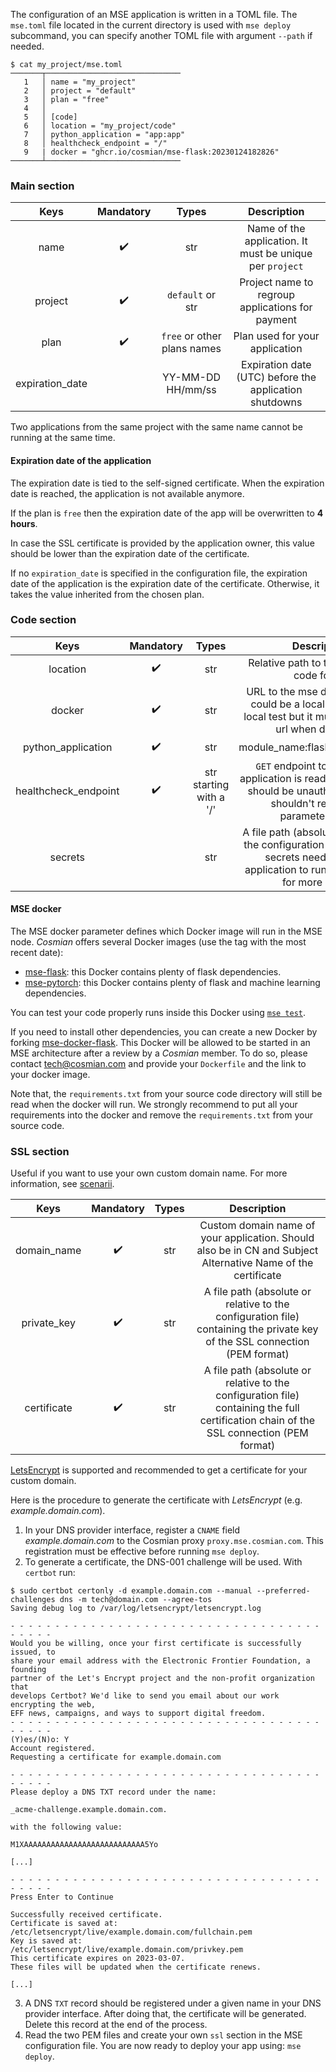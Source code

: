 The configuration of an MSE application is written in a TOML file.
The `mse.toml` file located in the current directory is used with `mse deploy` subcommand, you can specify another TOML file with argument `--path` if needed.

```{.bash}
$ cat my_project/mse.toml
───────┬──────────────────────────────
   1   │ name = "my_project"
   2   │ project = "default"
   3   │ plan = "free"
   4   │
   5   │ [code]
   6   │ location = "my_project/code"
   7   │ python_application = "app:app"
   8   │ healthcheck_endpoint = "/"
   9   | docker = "ghcr.io/cosmian/mse-flask:20230124182826"
───────┴──────────────────────────────
```

### Main section

|      Keys       | Mandatory |            Types            |                       Description                        |
| :-------------: | :-------: | :-------------------------: | :------------------------------------------------------: |
|      name       |     ✔️     |             str             | Name of the application. It must be unique per `project` |
|     project     |     ✔️     |      `default` or str       |     Project name to regroup applications for payment     |
|      plan       |     ✔️     | `free` or other plans names |              Plan used for your application              |
| expiration_date |           |      YY-MM-DD HH/mm/ss      |  Expiration date (UTC) before the application shutdowns  |


Two applications from the same project with the same name cannot be running at the same time.

#### Expiration date of the application

The expiration date is tied to the self-signed certificate. When the expiration date is reached, the application is not available anymore.

If the plan is `free` then the expiration date of the app will be overwritten to **4 hours**.

In case the SSL certificate is provided by the application owner, this value should be lower than the expiration date of the certificate.

If no `expiration_date` is specified in the configuration file, the expiration date of the application is the expiration date of the certificate.
Otherwise, it takes the value inherited from the chosen plan.

### Code section

|         Keys         | Mandatory |          Types          |                                                                            Description                                                                            |
| :------------------: | :-------: | :---------------------: | :---------------------------------------------------------------------------------------------------------------------------------------------------------------: |
|       location       |     ✔️     |           str           |                                                           Relative path to the application code folder                                                            |
|        docker        |     ✔️     |           str           |                       URL to the mse docker to run. It could be a local docker to run local test but it must be a remote url when deploying                       |
|  python_application  |     ✔️     |           str           |                                                                  module_name:flask_variable_name                                                                  |
| healthcheck_endpoint |     ✔️     | str starting with a '/' |              `GET` endpoint to check if the application is ready. This endpoint should be unauthenticated and shouldn't require any parameters/data.              |
|       secrets        |           |           str           | A file path (absolute or relative to the configuration file) containing secrets needed by your application to run. See [this page](develop.md) for more  details. |

#### MSE docker

The MSE docker parameter defines which Docker image will run in the MSE node. *Cosmian* offers several Docker images (use the tag with the most recent date):

- [mse-flask](https://github.com/Cosmian/mse-docker-flask/pkgs/container/mse-flask): this Docker contains plenty of flask dependencies.
- [mse-pytorch](https://github.com/Cosmian/mse-docker-pytorch/pkgs/container/mse-pytorch): this Docker contains plenty of flask and machine learning dependencies.

You can test your code properly runs inside this Docker using [`mse test`](subcommand/test.md).

If you need to install other dependencies, you can create a new Docker by forking [mse-docker-flask](https://github.com/Cosmian/mse-docker-flask).
This Docker will be allowed to be started in an MSE architecture after a review by a *Cosmian* member. To do so, please contact tech@cosmian.com and provide your `Dockerfile` and the link to your docker image.

Note that, the `requirements.txt` from your source code directory will still be read when the docker will run. We strongly recommend to put all your requirements into the docker and remove the `requirements.txt` from your source code.


### SSL section

Useful if you want to use your own custom domain name.
For more information, see [scenarii](scenarios.md).

|    Keys     | Mandatory | Types |                                                               Description                                                               |
| :---------: | :-------: | :---: | :-------------------------------------------------------------------------------------------------------------------------------------: |
| domain_name |     ✔️     |  str  |              Custom domain name of your application. Should also be in CN and Subject Alternative Name of the certificate               |
| private_key |     ✔️     |  str  |       A file path (absolute or relative to the configuration file) containing the private key of the SSL connection (PEM format)        |
| certificate |     ✔️     |  str  | A file path (absolute or relative to the configuration file) containing the full certification chain of the SSL connection (PEM format) |

[LetsEncrypt](https://letsencrypt.org/getting-started/) is supported and recommended to get a certificate for your custom domain.

Here is the procedure to generate the certificate with *LetsEncrypt* (e.g. *example.domain.com*).

1. In your DNS provider interface, register a `CNAME` field *example.domain.com* to the Cosmian proxy `proxy.mse.cosmian.com`. This registration must be effective before running `mse deploy`.
2. To generate a certificate, the DNS-001 challenge will be used. With `certbot` run:
```{.console}
$ sudo certbot certonly -d example.domain.com --manual --preferred-challenges dns -m tech@domain.com --agree-tos
Saving debug log to /var/log/letsencrypt/letsencrypt.log

- - - - - - - - - - - - - - - - - - - - - - - - - - - - - - - - - - - - - - - -
Would you be willing, once your first certificate is successfully issued, to
share your email address with the Electronic Frontier Foundation, a founding
partner of the Let's Encrypt project and the non-profit organization that
develops Certbot? We'd like to send you email about our work encrypting the web,
EFF news, campaigns, and ways to support digital freedom.
- - - - - - - - - - - - - - - - - - - - - - - - - - - - - - - - - - - - - - - -
(Y)es/(N)o: Y
Account registered.
Requesting a certificate for example.domain.com

- - - - - - - - - - - - - - - - - - - - - - - - - - - - - - - - - - - - - - - -
Please deploy a DNS TXT record under the name:

_acme-challenge.example.domain.com.

with the following value:

M1XAAAAAAAAAAAAAAAAAAAAAAAAAAA5Yo

[...]

- - - - - - - - - - - - - - - - - - - - - - - - - - - - - - - - - - - - - - - -
Press Enter to Continue

Successfully received certificate.
Certificate is saved at: /etc/letsencrypt/live/example.domain.com/fullchain.pem
Key is saved at:         /etc/letsencrypt/live/example.domain.com/privkey.pem
This certificate expires on 2023-03-07.
These files will be updated when the certificate renews.

[...]
```

3. A DNS `TXT` record should be registered under a given name in your DNS provider interface. After doing that, the certificate will be generated. Delete this record at the end of the process.
4. Read the two PEM files and create your own `ssl` section in the MSE configuration file. You are now ready to deploy your app using: `mse deploy`.

